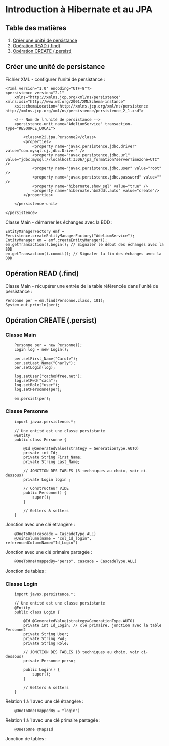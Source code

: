# Introduction à Hibernate et au JPA

## Table des matières
1. [Créer une unité de persistance](#créer-une-unité-de-persistance)
2. [Opération READ (.find)](#opération-read-(.find))
3. [Opération CREATE (.persist)](#opération-create-(.persist))

## Créer une unité de persistance

Fichier XML - configurer l'unité de persistance :

    <?xml version="1.0" encoding="UTF-8"?>
    <persistence version="2.1"
        xmlns="http://xmlns.jcp.org/xml/ns/persistence" xmlns:xsi="http://www.w3.org/2001/XMLSchema-instance"
        xsi:schemaLocation="http://xmlns.jcp.org/xml/ns/persistence http://xmlns.jcp.org/xml/ns/persistence/persistence_2_1.xsd">

        <!-- Nom de l'unité de persistance -->
        <persistence-unit name="AdeliumService" transaction-type="RESOURCE_LOCAL">

            <class>m2i.jpa.Personne2</class>
            <properties>
                <property name="javax.persistence.jdbc.driver" value="com.mysql.cj.jdbc.Driver" />
                <property name="javax.persistence.jdbc.url" value="jdbc:mysql://localhost:3306/jpa_formation?serverTimezone=UTC" />
                <property name="javax.persistence.jdbc.user" value="root" />
                <property name="javax.persistence.jdbc.password" value="" />
                <property name="hibernate.show_sql" value="true" />
                <property name="hibernate.hbm2ddl.auto" value="create"/>
            </properties>

        </persistence-unit>

    </persistence>
    
Classe Main - démarrer les échanges avec la BDD :

    EntityManagerFactory emf = Persistence.createEntityManagerFactory("AdeliumService");
    EntityManager em = emf.createEntityManager();
    em.getTransaction().begin(); // Signaler le début des échanges avec la BDD
    em.getTransaction().commit(); // Signaler la fin des échanges avec la BDD

## Opération READ (.find)

Classe Main - récupérer une entrée de la table référencée dans l'unité de persistance :

    Personne per = em.find(Personne.class, 101);
    System.out.println(per);
    
## Opération CREATE (.persist)

### Classe Main

		Personne per = new Personne();
		Login log = new Login();
		
		per.setFirst_Name("Carole");
		per.setLast_Name("Charly");
		per.setLogin(log);
		
		log.setUser("cacho@free.net");
		log.setPwd("caca");
		log.setRole("user");
		log.setPersonne(per);
		
		em.persist(per);

### Classe Personne

        import javax.persistence.*;
        
        // Une entité est une classe persistante
        @Entity
        public class Personne {

            @Id @GeneratedValue(strategy = GenerationType.AUTO)
            private int Id;
            private String First_Name;
            private String Last_Name;

            // JONCTION DES TABLES (3 techniques au choix, voir ci-dessous)
            private Login login ;
            
            // Constructeur VIDE
            public Personne() {
                super();
            }
            
            // Getters & setters
        }

Jonction avec une clé étrangère :

        @OneToOne(cascade = CascadeType.ALL)
        @JoinColumn(name = "col_id_login", referencedColumnName="Id_Login")
        
Jonction avec une clé primaire partagée :

        @OneToOne(mappedBy="perso", cascade = CascadeType.ALL)

Jonction de tables :



### Classe Login

        import javax.persistence.*;

        // Une entité est une classe persistante
        @Entity
        public class Login {

            @Id @GeneratedValue(strategy=GenerationType.AUTO)
            private int Id_Login; // clé primaire, jonction avec la table Personne2
            private String User;
            private String Pwd;
            private String Role;
            
            // JONCTION DES TABLES (3 techniques au choix, voir ci-dessous)
            private Personne perso;

            public Login() {
                super();
            }
            
            // Getters & setters
        }
  
Relation 1 à 1 avec une clé étrangère :

        @OneToOne(mappedBy = "login")
        
Relation 1 à 1 avec une clé primaire partagée :

        @OneToOne @MapsId

Jonction de tables :
